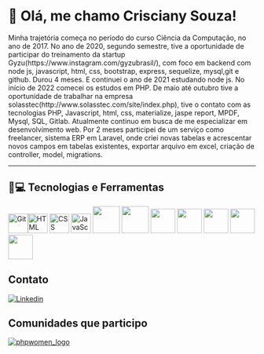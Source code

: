 # 👋 Olá, me chamo Crisciany Souza!
<p>Minha trajetória começa no período do curso Ciência da Computação, no ano de 2017. No ano de 2020, segundo semestre, tive a oportunidade de participar do treinamento da startup Gyzu(https://www.instagram.com/gyzubrasil/), com foco em backend com node js, javascript, html, css, bootstrap, express, sequelize, mysql,git e github. Durou 4 meses. E continuei o ano de 2021 estudando node js. No início de 2022 comecei os estudos em PHP. De maio até outubro tive a oportunidade de trabalhar na empresa solasstec(http://www.solasstec.com/site/index.php), tive o contato com as tecnologias PHP, Javascript, html, css, materialize, jaspe report, MPDF, Mysql, SQL, Gitlab. Atualmente continuo em busca de me especializar em desenvolvimento web.
Por 2 meses participei de um serviço como freelancer, sistema ERP em Laravel, onde criei novas tabelas e acrescentar novos campos em tabelas existentes, exportar arquivo em excel, criação de controller, model, migrations.</p>

<hr>

## 🚀💻 Tecnologias e Ferramentas

<img alt="Git" src="https://cdn.jsdelivr.net/gh/devicons/devicon/icons/git/git-original.svg" width=40 height=40 /><img alt="HTML" src="https://cdn.jsdelivr.net/gh/devicons/devicon/icons/html5/html5-original.svg" width=40 height=40 /> <img alt="CSS" src="https://cdn.jsdelivr.net/gh/devicons/devicon/icons/css3/css3-original.svg" width=40 height=40 /> <img alt="JavaScript" src="https://cdn.jsdelivr.net/gh/devicons/devicon/icons/javascript/javascript-original.svg" width=40 height=40 />
<img src="https://cdn.jsdelivr.net/gh/devicons/devicon/icons/php/php-original.svg" width=55 height=55 />
<img src="https://cdn.jsdelivr.net/gh/devicons/devicon/icons/mysql/mysql-original-wordmark.svg" width=55 height=55/>
<img src="https://cdn.jsdelivr.net/gh/devicons/devicon/icons/bootstrap/bootstrap-original.svg" width=50 height=50/>
<img src="https://cdn.jsdelivr.net/gh/devicons/devicon/icons/laravel/laravel-plain-wordmark.svg" width=50 height=50/>
<img src="https://cdn.jsdelivr.net/gh/devicons/devicon/icons/jquery/jquery-plain-wordmark.svg" width=50 height=50/>
<img src="https://cdn.jsdelivr.net/gh/devicons/devicon/icons/nodejs/nodejs-plain-wordmark.svg" width=50 height=50 /> 
<img src="https://cdn.jsdelivr.net/gh/devicons/devicon/icons/docker/docker-original.svg" width=50 height=50 />
## Contato
<a href="https://www.linkedin.com/in/criscianysilva/">
  <img alt="Linkedin" src="https://img.shields.io/badge/LinkedIn-0077B5?style=for-the-badge&logo=linkedin&logoColor=white">
</a>

## Comunidades que participo
<a href="https://phpwomen.org.br/">
  <img alt="phpwomen_logo" src="https://phpwomen.org.br/assets/images/logos/logo-150x68.png"/>
</a>
